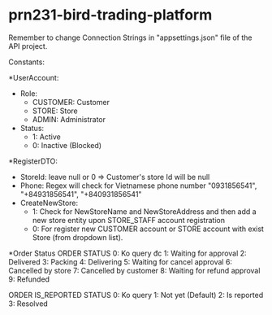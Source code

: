 # prn231-bird-trading-platform

Remember to change Connection Strings in "appsettings.json" file of the API project.

Constants:

*UserAccount:
- Role:
	+ CUSTOMER: Customer
	+ STORE: Store
	+ ADMIN: Administrator
- Status: 
	+ 1: Active
	+ 0: Inactive (Blocked)

*RegisterDTO:
- StoreId: leave null or 0 => Customer's store Id will be null
- Phone: Regex will check for Vietnamese phone number "0931856541", "+84931856541", "+840931856541"
- CreateNewStore:
	+ 1: Check for NewStoreName and NewStoreAddress and then add a new store entity upon STORE_STAFF account registration
	+ 0: For register new CUSTOMER account or STORE account with exist Store (from dropdown list).

*Order Status
ORDER STATUS
0: Ko query đc
1: Waiting for approval
2: Delivered
3: Packing
4: Delivering
5: Waiting for cancel approval
6: Cancelled by store
7: Cancelled by customer
8: Waiting for refund approval
9: Refunded

ORDER IS_REPORTED STATUS
0: Ko query
1: Not yet (Default)
2: Is reported
3: Resolved

